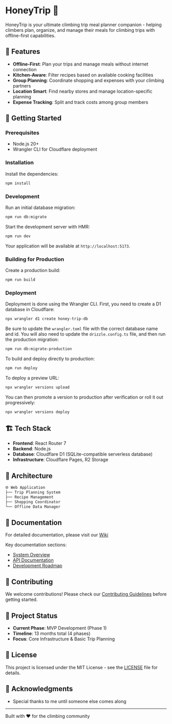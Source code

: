 # HoneyTrip 🍯

HoneyTrip is your ultimate climbing trip meal planner companion - helping climbers plan, organize, and manage their meals for climbing trips with offline-first capabilities.

## 🌟 Features

- **Offline-First**: Plan your trips and manage meals without internet connection
- **Kitchen-Aware**: Filter recipes based on available cooking facilities
- **Group Planning**: Coordinate shopping and expenses with your climbing partners
- **Location Smart**: Find nearby stores and manage location-specific planning
- **Expense Tracking**: Split and track costs among group members

## 🚀 Getting Started

### Prerequisites

- Node.js 20+
- Wrangler CLI for Cloudflare deployment

### Installation

Install the dependencies:

```bash
npm install
```

### Development

Run an initial database migration:

```bash
npm run db:migrate
```

Start the development server with HMR:

```bash
npm run dev
```

Your application will be available at `http://localhost:5173`.

### Building for Production

Create a production build:

```bash
npm run build
```

### Deployment

Deployment is done using the Wrangler CLI.
First, you need to create a D1 database in Cloudflare:

```bash
npx wrangler d1 create honey-trip-db
```

Be sure to update the `wrangler.toml` file with the correct database name and id.
You will also need to update the `drizzle.config.ts` file, and then run the production migration:

```bash
npm run db:migrate-production
```

To build and deploy directly to production:

```bash
npm run deploy
```

To deploy a preview URL:

```bash
npx wrangler versions upload
```

You can then promote a version to production after verification or roll it out progressively:

```bash
npx wrangler versions deploy
```

## 🏗️ Tech Stack

- **Frontend**: React Router 7
- **Backend**: Node.js
- **Database**: Cloudflare D1 (SQLite-compatible serverless database)
- **Infrastructure**: Cloudflare Pages, R2 Storage

## 📱 Architecture

```fs
🌐 Web Application
├── Trip Planning System
├── Recipe Management
├── Shopping Coordinator
└── Offline Data Manager
```

## 📖 Documentation

For detailed documentation, please visit our [Wiki](https://github.com/Emilio-Ramirez/HoneyTrip/wiki)

Key documentation sections:

- [System Overview](https://github.com/Emilio-Ramirez/HoneyTrip/wiki/system-overview)
- [API Documentation](https://github.com/Emilio-Ramirez/HoneyTrip/wiki/ApiEndpoints)
- [Development Roadmap](https://github.com/Emilio-Ramirez/HoneyTrip/wiki/DevelopmentRoadmap)

## 🤝 Contributing

We welcome contributions! Please check our [Contributing Guidelines](CONTRIBUTING.md) before getting started.

## 📅 Project Status

- **Current Phase**: MVP Development (Phase 1)
- **Timeline**: 13 months total (4 phases)
- **Focus**: Core Infrastructure & Basic Trip Planning

## 📜 License

This project is licensed under the MIT License - see the [LICENSE](LICENSE) file for details.

## 🙏 Acknowledgments

- Special thanks to me until someone else comes along

---

Built with ❤️ for the climbing community
